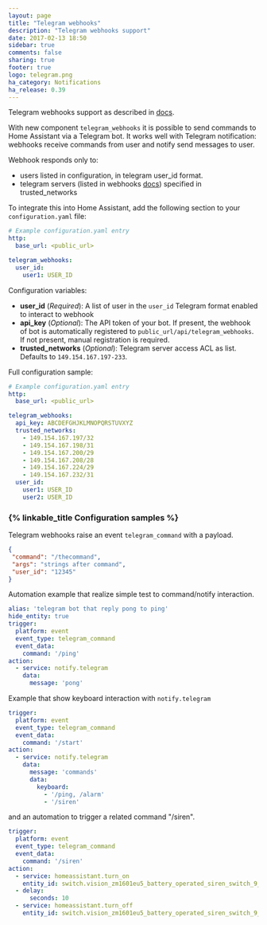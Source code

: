 ```yaml
---
layout: page
title: "Telegram webhooks"
description: "Telegram webhooks support"
date: 2017-02-13 18:50
sidebar: true
comments: false
sharing: true
footer: true
logo: telegram.png
ha_category: Notifications
ha_release: 0.39
---
```


Telegram webhooks support as described in [docs](https://core.telegram.org/bots/webhooks).

With new component `telegram_webhooks` it is possible to send commands to Home Assistant via a Telegram bot. It works well with Telegram notification: webhooks receive commands from user and notify send messages to user.

Webhook responds only to:

- users listed in configuration, in telegram user_id format.
- telegram servers (listed in webhooks [docs](https://core.telegram.org/bots/webhooks)) specified in trusted_networks


To integrate this into Home Assistant, add the following section to your `configuration.yaml` file:

```yaml
# Example configuration.yaml entry
http:
  base_url: <public_url>

telegram_webhooks:
  user_id:
    user1: USER_ID
```

Configuration variables:

- **user_id** (*Required*): A list of user in the `user_id` Telegram format enabled to interact to webhook
- **api_key** (*Optional*): The API token of your bot. If present, the webhook of bot is automatically registered to `public_url/api/telegram_webhooks`. If not present, manual registration is required.
- **trusted_networks** (*Optional*): Telegram server access ACL as list. Defaults to `149.154.167.197-233`.

Full configuration sample:

```yaml
# Example configuration.yaml entry
http:
  base_url: <public_url>

telegram_webhooks:
  api_key: ABCDEFGHJKLMNOPQRSTUVXYZ
  trusted_networks:
    - 149.154.167.197/32
    - 149.154.167.198/31
    - 149.154.167.200/29
    - 149.154.167.208/28
    - 149.154.167.224/29
    - 149.154.167.232/31
  user_id:
    user1: USER_ID
    user2: USER_ID
```

### {% linkable_title Configuration samples %}

Telegram webhooks raise an event `telegram_command` with a payload.

```json
{
 "command": "/thecommand",
 "args": "strings after command",
 "user_id": "12345"
}
```

Automation example that realize simple test to command/notify interaction.

```yaml
alias: 'telegram bot that reply pong to ping'
hide_entity: true
trigger:
  platform: event
  event_type: telegram_command
  event_data:
    command: '/ping'
action:
  - service: notify.telegram
    data:
      message: 'pong'
```

Example that show keyboard interaction with `notify.telegram`

```yaml
trigger:
  platform: event
  event_type: telegram_command
  event_data:
    command: '/start'
action:
  - service: notify.telegram
    data:
      message: 'commands'
      data:
        keyboard:
          - '/ping, /alarm'
          - '/siren'
```

and an automation to trigger a related command "/siren".

```yaml
trigger:
  platform: event
  event_type: telegram_command
  event_data:
    command: '/siren'
action:
  - service: homeassistant.turn_on
    entity_id: switch.vision_zm1601eu5_battery_operated_siren_switch_9_0
  - delay: 
      seconds: 10
  - service: homeassistant.turn_off
    entity_id: switch.vision_zm1601eu5_battery_operated_siren_switch_9_0
```
